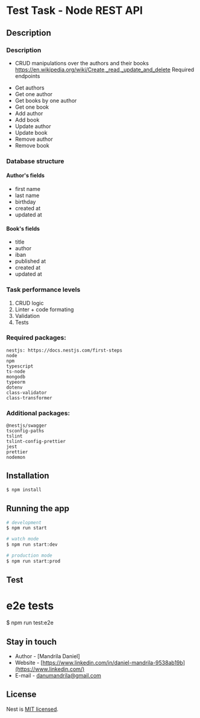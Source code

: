 # Test Task - Node REST API

## Description

### Description

- CRUD manipulations over the authors and their books
  https://en.wikipedia.org/wiki/Create,_read,_update_and_delete
  Required endpoints

* Get authors
* Get one author
* Get books by one author
* Get one book
* Add author
* Add book
* Update author
* Update book
* Remove author
* Remove book

### Database structure

#### Author's fields

- first name
- last name
- birthday
- created at
- updated at

#### Book's fields

- title
- author
- iban
- published at
- created at
- updated at

### Task performance levels

1. CRUD logic
2. Linter + code formating
3. Validation
4. Tests

### Required packages:

```
nestjs: https://docs.nestjs.com/first-steps
node
npm
typescript
ts-node
mongodb
typeorm
dotenv
class-validator
class-transformer
```

### Additional packages:

```
@nestjs/swagger
tsconfig-paths
tslint
tslint-config-prettier
jest
prettier
nodemon
```

## Installation

```bash
$ npm install
```

## Running the app

```bash
# development
$ npm run start

# watch mode
$ npm run start:dev

# production mode
$ npm run start:prod
```

## Test

# e2e tests

\$ npm run test:e2e

## Stay in touch

- Author - [Mandrila Daniel]
- Website - [https://www.linkedin.com/in/daniel-mandrila-9538ab19b](https://www.linkedin.com/)
- E-mail - danumandrila@gmail.com

## License

Nest is [MIT licensed](LICENSE).
